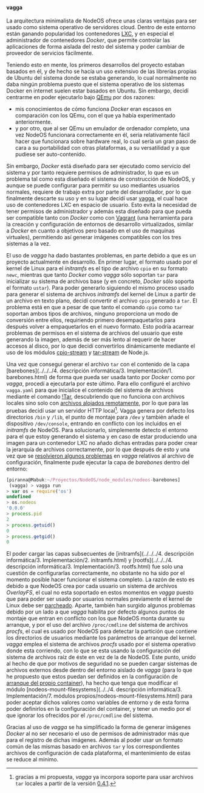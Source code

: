 #### vagga

La arquitectura minimalista de NodeOS ofrece unas claras ventajas para ser usado
como sistema operativo de servidores cloud. Dentro de este entorno están ganando
popularidad los contenedores [LXC](https://linuxcontainers.org), y en especial
el administrador de contenedores *Docker*, que permite controlar las aplicaciones
de forma aislada del resto del sistema y poder cambiar de proveedor de servicios
fácilmente.

Teniendo esto en mente, los primeros desarrollos del proyecto estaban basados en
él, y de hecho se hacía un uso extensivo de las librerías propias de Ubuntu del
sistema donde se estaba generando, lo cual normalmente no daba ningún problema
puesto que el sistema operativo de los sistemas Docker en internet suelen estar
basados en Ubuntu. Sin embargo, decidí centrarme en poder ejecutarlo bajo
[QEmu](http://qemu.org) por dos razones:

* mis conocimientos de cómo funciona *Docker* eran escasos en comparación con
  los QEmu, con el que ya había experimentado anteriormente.
* y por otro, que al ser QEmu un emulador de ordenador completo, una vez NodeOS
  funcionara correctamente en él, seria relativamente fácil hacer que funcionara
  sobre hardware real, lo cual sería un gran paso de cara a su portabilidad con
  otras plataformas, a su versatilidad y a que pudiese ser auto-contenido.

Sin embargo, *Docker* está diseñado para ser ejecutado como servicio del sistema
y por tanto requiere permisos de administrador, lo que es un problema tal como
esta diseñado el sistema de construcción de NodeOS, y aunque se puede configurar
para permitir su uso mediantes usuarios normales, requiere de trabajo extra por
parte del desarrollador, por lo que finalmente descarte su uso y en su lugar
decidí usar [vagga](https://github.com/tailhook/vagga), el cual hace uso de
contenedores LXC en espacio de usuario. Esto evita la necesidad de tener
permisos de administrador y además esta diseñado para que pueda ser compatible
tanto con *Docker* como con [Vagrant](https://www.vagrantup.com) (una
herramienta para la creación y configuración de entornos de desarrollo
virtualizados, similar a *Docker* en cuanto a objetivos pero basado en el uso de
maquinas virtuales), permitiendo así generar imágenes compatibles con los tres
sistemas a la vez.

El uso de *vagga* ha dado bastantes problemas, en parte debido a que es un
proyecto actualmente en desarrollo. En primer lugar, el formato usado por el
kernel de Linux para el *initramfs* es el tipo de archivo `cpio` en su formato
`newc`, mientras que tanto *Docker* como *vagga* sólo soportan `tar` para
inicializar su sistema de archivos base (y en concreto, *Docker* sólo soporta el
formato `ustar`). Para poder generarlo siguiendo el mismo proceso usado para
generar el sistema de archivos *initramfs* del kernel de Linux a partir de un
archivo en texto plano, decidí convertir el archivo `cpio` generado a `tar`. El
problema está en que a pesar de que tanto el comando `cpio` como `tar` soportan
ambos tipos de archivos, ninguno proporciona un modo de conversión entre ellos,
requiriendo primero desempaquetarlos para después volver a empaquetarlos en el
nuevo formato. Esto podría acarrear problemas de permisos en el sistema de
archivos del usuario que este generando la imagen, además de ser más lento al
requerir de hacer accesos al disco, por lo que decidí convertirlos dinámicamente
mediante el uso de los módulos [cpio-stream](cpio-stream.html) y
[tar-stream](tar-stream.html) de Node.js.

Una vez que conseguí generar el archivo `tar` con el contenido de la capa
[barebones](../../../4. descripción informática/3. Implementación/1. barebones.html)
de forma que pueda ser usada tanto por *Docker* como por *vagga*, procedí a
ejecutarla por este último. Para ello configuré el archivo `vagga.yaml` para que
inicialice el contenido del sistema de archivos mediante el comando
[!Tar](http://vagga.readthedocs.org/en/latest/build_commands.html#generic-installers),
descubriendo que no funciona con archivos locales sino solo con
[archivos alojados remotamente](https://github.com/tailhook/vagga/issues/81),
por lo que para las pruebas decidí usar un servidor HTTP local[^1]. Vagga genera
por defecto los directorios `/bin` y `/lib`, el punto de montaje para `/dev` y
también añade el dispositivo `/dev/console`, entrando en conflicto con los
incluidos en el *initramfs* de NodeOS. Para solucionarlo, simplemente detecto el
entorno para el que estoy generando el sistema y en caso de estar produciendo
una imagen para un contenedor LXC no añado dichas entradas para poder crear la
jerarquía de archivos correctamente, por lo que después de esto y una vez que se
[resolvieron algunos problemas](https://github.com/tailhook/vagga/issues/85) en
*vagga* relativos al archivo de configuración, finalmente pude ejecutar la capa
de *barebones* dentro del entorno:

```Javascript
[piranna@Mabuk:~/Proyectos/NodeOS/node_modules/nodeos-barebones]
 (vagga) > vagga run
> var os = require('os')
undefined
> os.nodeos
'0.0.0'
> process.pid
2
> process.getuid()
0
> process.getgid()
0
```

El poder cargar las capas subsecuentes de
[initramfs](../../../4. descripción informática/3. Implementación/2. initramfs.html) y
[rootfs](../../../4. descripción informática/3. Implementación/3. rootfs.html)
fue solo una cuestión de configurarlas correctamente, no obstante no ha sido por
el momento posible hacer funcionar el sistema completo. La razón de esto es
debido a que NodeOS crea por cada usuario un sistema de archivos *OverlayFS*, el
cual no esta soportado en estos momentos en *vagga* puesto que para poder ser
usado por usuarios normales previamente el kernel de Linux debe ser
[parcheado](https://github.com/tailhook/vagga/issues/101#issuecomment-150922680).
Aparte, también han surgido algunos problemas debido por un lado a que *vagga*
habilita por defecto algunos puntos de montaje que entran en conflicto con los
que NodeOS monta durante su arranque, y por el uso del archivo `/proc/cmdline`
del sistema de archivos *procfs*, el cual es usado por NodeOS para detectar la
partición que contiene los directorios de usuarios mediante los parámetros de
arranque del kernel. *vagga* emplea el sistema de archivos *procfs* usado por el
sistema operativo donde esta corriendo, con lo que se esta usando la
configuración del sistema de archivos raíz de éste en vez de la de NodeOS. Este
punto, unido al hecho de que por motivos de seguridad no se pueden cargar
sistemas de archivos externos desde dentro del entorno aislado de *vagga* (para
lo que he propuesto que estos puedan ser definidos en la configuración de
[arranque del propio container](https://github.com/tailhook/vagga/issues/103)),
ha hecho que tenga que modificar el módulo
[nodeos-mount-filesystems](../../4. descripción informática/3. Implementación/7. módulos propios/nodeos-mount-filesystems.html)
para poder aceptar dichos valores como variables de entorno y de esta forma
poder definirlos en la configuración del container, y tener un medio por el que
ignorar los ofrecidos por el `/proc/cmdline` del sistema.

Gracias al uso de *vagga* se ha simplificado la forma de generar imágenes
*Docker* al no ser necesario el uso de permisos de administrador más que para el
registro de dichas imágenes. Además al poder usar un formato común de las mismas
basado en archivos `tar` y los correspondientes archivos de configuración de
cada plataforma, el mantenimiento de estas se reduce al mínimo.


[^1]: gracias a mi propuesta, *vagga* ya incorpora soporte para usar archivos `tar` locales a partir de la versión [0.4.1](https://github.com/tailhook/vagga/issues/81#issuecomment-147208077).
